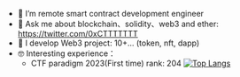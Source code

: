 - 🔭 I’m remote smart contract development engineer
- 💬 Ask me about blockchain、solidity、web3 and ether: https://twitter.com/0xCTTTTTTT
- 🤗 I develop Web3 project: 10+... (token, nft, dapp)
- 🤓 Interesting experience：
  - CTF paradigm 2023(First time) rank: 204
[![Top Langs](https://github-readme-stats.vercel.app/api/top-langs/?username=sumy7&layout=compact&exclude_repo=sumy7.github.io&title_color=ffffff&icon_color=bb2acf&text_color=daf7dc&bg_color=151515)](https://github.com/KuwaTakushi)
